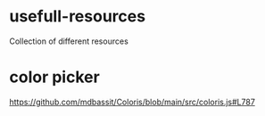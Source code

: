 # usefull-resources
Collection of different resources

# color picker
https://github.com/mdbassit/Coloris/blob/main/src/coloris.js#L787
